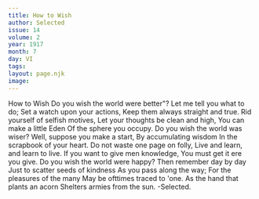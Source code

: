 ```yaml
---
title: How to Wish
author: Selected
issue: 14
volume: 2
year: 1917
month: 7
day: VI
tags:
layout: page.njk
image:
---
```

How to Wish   Do you wish the world were better"? Let me tell you what to do;   Set a watch upon your actions,   Keep them always straight and true. Rid yourself of selfish motives,   Let your thoughts be clean and high, You can make a little Eden   Of the sphere you occupy.   Do you wish the world was wiser?   Well, suppose you make a start, By accumulating wisdom   In the scrapbook of your heart. Do not waste one page on folly,   Live and learn, and learn to live. If you want to give men knowledge,   You must get it ere you give.   Do you wish the world were happy?   Then remember day by day Just to scatter seeds of kindness As you pass along the way;   For the pleasures of the many May be ofttimes traced to 'one. As the hand that plants an acorn   Shelters armies from the sun.   -Selected.   
